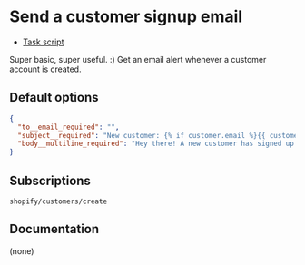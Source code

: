 # Send a customer signup email

* [Task script](./script.liquid)

Super basic, super useful. :) Get an email alert whenever a customer account is created.

## Default options

```json
{
  "to__email_required": "",
  "subject__required": "New customer: {% if customer.email %}{{ customer.email }}{% else %}#{{ customer.id }}{% endif %}",
  "body__multiline_required": "Hey there! A new customer has signed up. Here are their details:\n\nName: {% capture full_name %}{{ customer.first_name }} {{ customer.last_name }}{% endcapture %}{% if full_name != blank %}{{ full_name | strip }}{% else %}(none){% endif %}\nEmail: {{ customer.email | default: \"(none)\" }}\nPhone: {{ customer.phone | default: \"(none)\" }}\n{{ customer.note | strip }}\n\n<a href=\"https://{{ shop.myshopify_domain }}/admin/customers/{{ customer.id }}\" target=\"_blank\">Manage in Shopify</a>\n\nThanks,\n- Mechanic, for {{ shop.name }}"
}
```

## Subscriptions

```liquid
shopify/customers/create
```

## Documentation

(none)